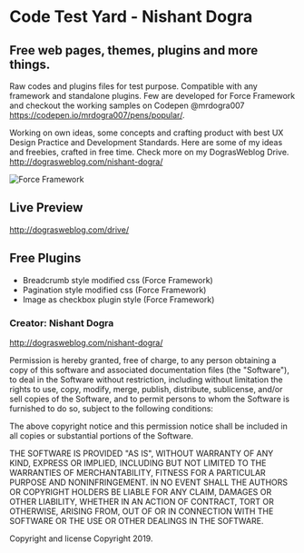 # Code Test Yard - Nishant Dogra

## Free web pages, themes, plugins and more things.

Raw codes and plugins files for test purpose. Compatible with any framework and standalone plugins. Few are developed for Force Framework and checkout the working samples on Codepen @mrdogra007 https://codepen.io/mrdogra007/pens/popular/.

Working on own ideas, some concepts and crafting product with best UX Design Practice and Development Standards. Here are some of my ideas and freebies, crafted in free time. Check more on my DograsWeblog Drive. http://dograsweblog.com/nishant-dogra/

![Force Framework](http://cloud.dograsweblog.com/++img/logo-icons/120.png)

## Live Preview
http://dograsweblog.com/drive/

## Free Plugins
* Breadcrumb style modified css (Force Framework)
* Pagination style modified css (Force Framework)
* Image as checkbox plugin style (Force Framework)

### Creator: Nishant Dogra
http://dograsweblog.com/nishant-dogra/

Permission is hereby granted, free of charge, to any person obtaining a copy of this software and associated documentation files (the "Software"), to deal in the Software without restriction, including without limitation the rights to use, copy, modify, merge, publish, distribute, sublicense, and/or sell copies of the Software, and to permit persons to whom the Software is furnished to do so, subject to the following conditions:

The above copyright notice and this permission notice shall be included in all copies or substantial portions of the Software.

THE SOFTWARE IS PROVIDED "AS IS", WITHOUT WARRANTY OF ANY KIND, EXPRESS OR IMPLIED, INCLUDING BUT NOT LIMITED TO THE WARRANTIES OF MERCHANTABILITY, FITNESS FOR A PARTICULAR PURPOSE AND NONINFRINGEMENT. IN NO EVENT SHALL THE AUTHORS OR COPYRIGHT HOLDERS BE LIABLE FOR ANY CLAIM, DAMAGES OR OTHER LIABILITY, WHETHER IN AN ACTION OF CONTRACT, TORT OR OTHERWISE, ARISING FROM, OUT OF OR IN CONNECTION WITH THE SOFTWARE OR THE USE OR OTHER DEALINGS IN THE SOFTWARE.

Copyright and license
Copyright 2019. 

